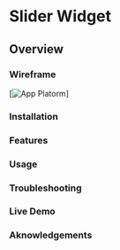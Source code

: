 # Slider Widget

## Overview


### Wireframe
[![App Platorm](https://doimages.nyc3.cdn.digitaloceanspaces.com/002Blog/0-BLOG-BANNERS/app_platform.png)]

### Installation


### Features


### Usage


### Troubleshooting


### Live Demo


### Aknowledgements
